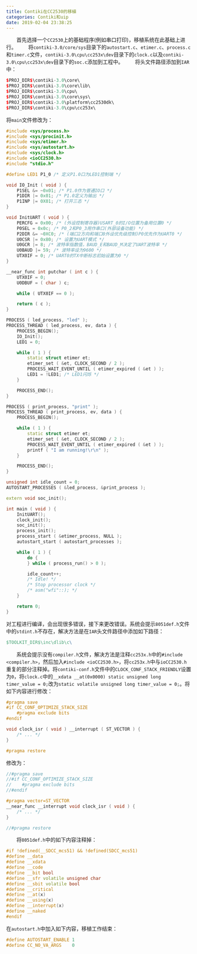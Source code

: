 ```yaml
---
title: Contiki在CC2530的移植
categories: Contiki和uip
date: 2019-02-04 23:38:25
---
```

&emsp;&emsp;首先选择一个`CC2530`上的基础程序(例如串口打印)，移植系统在此基础上进行。<!--more-->
&emsp;&emsp;将`contiki-3.0/core/sys`目录下的`autostart.c`、`etimer.c`、`process.c`和`timer.c`文件，`contiki-3.0\cpu\cc253x\dev`目录下的`clock.c`以及`contiki-3.0\cpu\cc253x\dev`目录下的`soc.c`添加到工程中。
&emsp;&emsp;将头文件路径添加到`IAR`中：

``` cpp
$PROJ_DIR$\contiki-3.0\core\
$PROJ_DIR$\contiki-3.0\core\lib\
$PROJ_DIR$\contiki-3.0\cpu\
$PROJ_DIR$\contiki-3.0\core\sys\
$PROJ_DIR$\contiki-3.0\platform\cc2530dk\
$PROJ_DIR$\contiki-3.0\cpu\cc253x\
```

将`main`文件修改为：

``` cpp
#include <sys/process.h>
#include <sys/procinit.h>
#include <sys/etimer.h>
#include <sys/autostart.h>
#include <sys/clock.h>
#include <ioCC2530.h>
#include "stdio.h"

#define LED1 P1_0 /* 定义P1.0口为LED1控制端 */

void IO_Init ( void ) {
    P1SEL &= ~0x01; /* P1.0作为普通IO口 */
    P1DIR |= 0x01; /* P1.0定义为输出 */
    P1INP |= 0X01; /* 打开三态 */
}

void InitUART ( void ) {
    PERCFG = 0x00; /* (外设控制寄存器)USART_0的I/O位置为备用位置0 */
    P0SEL = 0x0c; /* P0_2和P0_3用作串口(外部设备功能) */
    P2DIR &= ~0XC0; /* (端口2方向和端口0外设优先级控制)P0优先作为UART0 */
    U0CSR |= 0x80; /* 设置为UART模式 */
    U0GCR |= 8; /* 波特率指数值，BAUD_E和BAUD_M决定了UART波特率 */
    U0BAUD |= 59; /* 波特率设为9600 */
    UTX0IF = 0; /* UART0的TX中断标志初始设置为0 */
}

__near_func int putchar ( int c ) {
    UTX0IF = 0;
    U0DBUF = ( char ) c;

    while ( UTX0IF == 0 );

    return ( c );
}

PROCESS ( led_process, "led" );
PROCESS_THREAD ( led_process, ev, data ) {
    PROCESS_BEGIN();
    IO_Init();
    LED1 = 0;

    while ( 1 ) {
        static struct etimer et;
        etimer_set ( &et, CLOCK_SECOND / 2 );
        PROCESS_WAIT_EVENT_UNTIL ( etimer_expired ( &et ) );
        LED1 = !LED1; /* LED1闪烁 */
    }

    PROCESS_END();
}

PROCESS ( print_process, "print" );
PROCESS_THREAD ( print_process, ev, data ) {
    PROCESS_BEGIN();

    while ( 1 ) {
        static struct etimer et;
        etimer_set ( &et, CLOCK_SECOND / 2 );
        PROCESS_WAIT_EVENT_UNTIL ( etimer_expired ( &et ) );
        printf ( "I am running!\r\n" );
    }

    PROCESS_END();
}

unsigned int idle_count = 0;
AUTOSTART_PROCESSES ( &led_process, &print_process );

extern void soc_init();

int main ( void ) {
    InitUART();
    clock_init();
    soc_init();
    process_init();
    process_start ( &etimer_process, NULL );
    autostart_start ( autostart_processes );

    while ( 1 ) {
        do {
        } while ( process_run() > 0 );

        idle_count++;
        /* Idle! */
        /* Stop processor clock */
        /* asm("wfi"::); */
    }

    return 0;
}
```

对工程进行编译，会出现很多错误，接下来更改错误。系统会提示`8051def.h`文件中的`stdint.h`不存在，解决方法是在`IAR`头文件路径中添加如下路径：

``` makefile
$TOOLKIT_DIR$\inc\dlib\c\
```

&emsp;&emsp;系统会提示没有`compiler.h`文件，解决方法是注释`cc253x.h`中的`#include <compiler.h>`，然后加入`#include <ioCC2530.h>`，将`cc253x.h`中与`ioCC2530.h`重复的部分注释掉。将`contiki-conf.h`文件中的`CLOCK_CONF_STACK_FRIENDLY`设置为`0`，将`clock.c`中的`__xdata __at(0x0000) static unsigned long timer_value = 0;`改为`static volatile unsigned long timer_value = 0;`。将如下内容进行修改：

``` cpp
#pragma save
#if CC_CONF_OPTIMIZE_STACK_SIZE
    #pragma exclude bits
#endif

void clock_isr ( void ) __interrupt ( ST_VECTOR ) {
    /* ... */
}

#pragma restore
```

修改为：

``` cpp
//#pragma save
//#if CC_CONF_OPTIMIZE_STACK_SIZE
//    #pragma exclude bits
//#endif

#pragma vector=ST_VECTOR
__near_func __interrupt void clock_isr ( void ) {
    /* ... */
}

//#pragma restore
```

&emsp;&emsp;将`8051def.h`中的如下内容注释掉：

``` cpp
#if !defined(__SDCC_mcs51) && !defined(SDCC_mcs51)
#define __data
#define __xdata
#define __code
#define __bit bool
#define __sfr volatile unsigned char
#define __sbit volatile bool
#define __critical
#define __at(x)
#define __using(x)
#define __interrupt(x)
#define __naked
#endif
```

在`autostart.h`中加入如下内容，移植工作结束：

``` cpp
#define AUTOSTART_ENABLE 1
#define CC_NO_VA_ARGS    0
```
